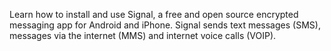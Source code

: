 Learn how to install and use Signal, a free and open source encrypted messaging app for Android and iPhone. Signal sends text messages (SMS), messages via the internet (MMS) and internet voice calls (VOIP).
